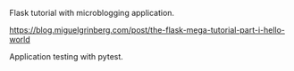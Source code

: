 Flask tutorial with microblogging application.

https://blog.miguelgrinberg.com/post/the-flask-mega-tutorial-part-i-hello-world

Application testing with pytest.
